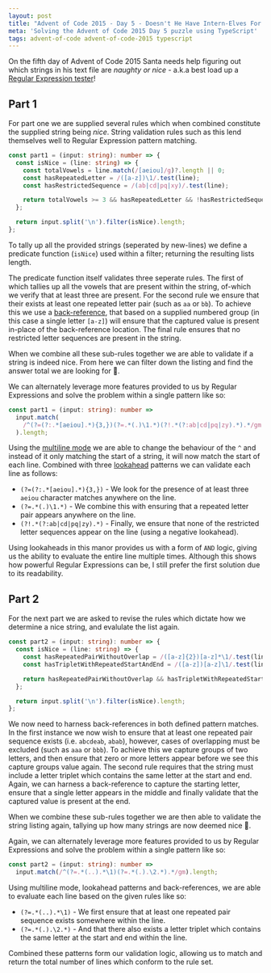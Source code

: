 ```yaml
---
layout: post
title: "Advent of Code 2015 - Day 5 - Doesn't He Have Intern-Elves For This?"
meta: 'Solving the Advent of Code 2015 Day 5 puzzle using TypeScript'
tags: advent-of-code advent-of-code-2015 typescript
---
```


On the fifth day of Advent of Code 2015 Santa needs help figuring out which strings in his text file are _naughty or nice_ - a.k.a best load up a [Regular Expression tester](https://regex101.com/)!

<!--more-->

## Part 1

For part one we are supplied several rules which when combined constitute the supplied string being _nice_.
String validation rules such as this lend themselves well to Regular Expression pattern matching.

```typescript
const part1 = (input: string): number => {
  const isNice = (line: string) => {
    const totalVowels = line.match(/[aeiou]/g)?.length || 0;
    const hasRepeatedLetter = /([a-z])\1/.test(line);
    const hasRestrictedSequence = /(ab|cd|pq|xy)/.test(line);

    return totalVowels >= 3 && hasRepeatedLetter && !hasRestrictedSequence;
  };

  return input.split('\n').filter(isNice).length;
};
```

To tally up all the provided strings (seperated by new-lines) we define a predicate function (`isNice`) used within a filter; returning the resulting lists length.

The predicate function itself validates three seperate rules.
The first of which tallies up all the vowels that are present within the string, of-which we verify that at least three are present.
For the second rule we ensure that their exists at least one repeated letter pair (such as `aa` or `bb`).
To achieve this we use a [back-reference](https://javascript.info/regexp-backreferences), that based on a supplied numbered group (in this case a single letter `[a-z]`) will ensure that the captured value is present in-place of the back-reference location.
The final rule ensures that no restricted letter sequences are present in the string.

When we combine all these sub-rules together we are able to validate if a string is indeed nice.
From here we can filter down the listing and find the answer total we are looking for 🌟.

We can alternately leverage more features provided to us by Regular Expressions and solve the problem within a single pattern like so:

```typescript
const part1 = (input: string): number =>
  input.match(
    /^(?=(?:.*[aeiou].*){3,})(?=.*(.)\1.*)(?!.*(?:ab|cd|pq|zy).*).*/gm
  ).length;
```

Using the [multiline mode](https://javascript.info/regexp-multiline-mode) we are able to change the behaviour of the `^` and instead of it only matching the start of a string, it will now match the start of each line.
Combined with three [lookahead](https://javascript.info/regexp-lookahead-lookbehind) patterns we can validate each line as follows:

- `(?=(?:.*[aeiou].*){3,})` - We look for the presence of at least three `aeiou` character matches anywhere on the line.
- `(?=.*(.)\1.*)` - We combine this with ensuring that a repeated letter pair appears anywhere on the line.
- `(?!.*(?:ab|cd|pq|zy).*)` - Finally, we ensure that none of the restricted letter sequences appear on the line (using a negative lookahead).

Using lookaheads in this manor provides us with a form of `AND` logic, giving us the ability to evaluate the entire line multiple times.
Although this shows how powerful Regular Expressions can be, I still prefer the first solution due to its readability.

## Part 2

For the next part we are asked to revise the rules which dictate how we determine a nice string, and evalulate the list again.

```typescript
const part2 = (input: string): number => {
  const isNice = (line: string) => {
    const hasRepeatedPairWithoutOverlap = /([a-z]{2})[a-z]*\1/.test(line);
    const hasTripletWithRepeatedStartAndEnd = /([a-z])[a-z]\1/.test(line);

    return hasRepeatedPairWithoutOverlap && hasTripletWithRepeatedStartAndEnd;
  };

  return input.split('\n').filter(isNice).length;
};
```

We now need to harness back-references in both defined pattern matches.
In the first instance we now wish to ensure that at least one repeated pair sequence exists (i.e. `abcdeab`, `abab`), however, cases of overlapping must be excluded (such as `aaa` or `bbb`).
To achieve this we capture groups of two letters, and then ensure that zero or more letters appear before we see this capture groups value again.
The second rule requires that the string must include a letter triplet which contains the same letter at the start and end.
Again, we can harness a back-reference to capture the starting letter, ensure that a single letter appears in the middle and finally validate that the captured value is present at the end.

When we combine these sub-rules together we are then able to validate the string listing again, tallying up how many strings are now deemed nice 🌟.

Again, we can alternately leverage more features provided to us by Regular Expressions and solve the problem within a single pattern like so:

```typescript
const part2 = (input: string): number =>
  input.match(/^(?=.*(..).*\1)(?=.*(.).\2.*).*/gm).length;
```

Using multiline mode, lookahead patterns and back-references, we are able to evaluate each line based on the given rules like so:

- `(?=.*(..).*\1)` - We first ensure that at least one repeated pair sequence exists somewhere within the line.
- `(?=.*(.).\2.*)` - And that there also exists a letter triplet which contains the same letter at the start and end within the line.

Combined these patterns form our validation logic, allowing us to match and return the total number of lines which conform to the rule set.
